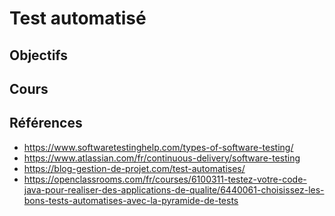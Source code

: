 # Test automatisé

## Objectifs

## Cours

<Reveate markdown-file="/lessons/test.md" />

## Références

- https://www.softwaretestinghelp.com/types-of-software-testing/
- https://www.atlassian.com/fr/continuous-delivery/software-testing
- https://blog-gestion-de-projet.com/test-automatises/
- https://openclassrooms.com/fr/courses/6100311-testez-votre-code-java-pour-realiser-des-applications-de-qualite/6440061-choisissez-les-bons-tests-automatises-avec-la-pyramide-de-tests
